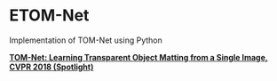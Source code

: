 # ETOM-Net
Implementation of TOM-Net using Python


**[TOM-Net: Learning Transparent Object Matting from a Single Image, CVPR 2018 (Spotlight)](http://gychen.org/TOM-Net/)**
<br>
